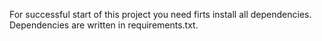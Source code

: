 For successful start of this project you need firts install all dependencies. Dependencies are written in requirements.txt.
